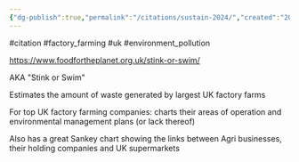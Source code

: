 ```yaml
---
{"dg-publish":true,"permalink":"/citations/sustain-2024/","created":"2024-08-09T12:42:23.357+01:00","updated":"2025-10-10T23:59:13.787+01:00"}
---
```


#citation #factory_farming #uk #environment_pollution 

https://www.foodfortheplanet.org.uk/stink-or-swim/

AKA "Stink or Swim"

Estimates the amount of waste generated by largest UK factory farms

For top UK factory farming companies: charts their areas of operation and environmental management plans (or lack thereof)

Also has a great Sankey chart showing the links between Agri businesses, their holding companies and UK supermarkets